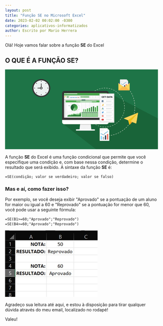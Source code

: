 ```yaml
---
layout: post
title: "Função SE no Microsoft Excel"
date: 2023-02-02 00:02:00 -0300
categories: aplicativos-informatizados
author: Escrito por Mario Herrera
---
```

 
Olá! Hoje vamos falar sobre a função **SE** do Excel

## O QUE É A FUNÇÃO SE?


![](https://github.com/mariopuebla17/blog/blob/main/_images/202302/excel1.jpg?raw=true)

A função **SE** do Excel é uma função condicional que permite que você especifique uma condição e, com base nessa condição, determine o resultado que será exibido. A sintaxe da função **SE** é:

```
=SE(condição; valor se verdadeiro; valor se falso)
```

### Mas e aí, como fazer isso?

Por exemplo, se você deseja exibir "Aprovado" se a pontuação de um aluno for maior ou igual a 60 e "Reprovado" se a pontuação for menor que 60, você pode usar a seguinte fórmula:

```
=SE(B1>=60;"Aprovado";"Reprovado")
=SE(B4>=60;"Aprovado";"Reprovado")
```

![](https://github.com/mariopuebla17/blog/blob/main/_images/202302/excel9.jpg?raw=true)  


Agradeço sua leitura até aqui, e estou à disposição para tirar qualquer dúvida através do meu email, localizado no rodapé!

Valeu!